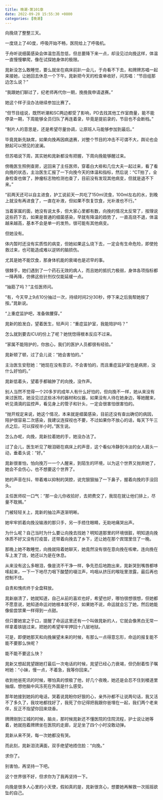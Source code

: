 ```yaml
---
title: 晚潮-第101章
date: 2022-09-28 15:55:30 +0800
categories: [晚潮]
---
```


向挽烧了整整三天。

一度烧上了40度，呼吸开始不畅，医院给上了呼吸机。

于舟听说细菌感染会体温忽高忽低，但总要降下来一点，却没见过向挽这样，体温一直慢慢攀爬，像在试探她身体的极限。

晁新没怎么敢睡觉，要么就坐在病床前趴一会儿，于舟看不下去，和牌牌苏唱一起来接她，让她回去休息一个下午。晁新把今天的检查单收好，问苏唱：“节目组那边怎么说？”

“我跟她们聊过了，纪老师再代你一期，挽挽我申请退赛。”

她这个样子没办法继续参加比赛了。

“但节目组说，既然听潮和SC两边都受了影响，PD去找其他工作室商量，能不能停录一期，下周能够全员归队了再连着录，毕竟是提前录的，节目也不会断档。”

“制片人的意思是，还是希望尽量协调，让原班人马能够参加到最后。”

毕竟晁新先缺席，如果向挽再因病退赛，对整个节目的冲击不可谓不大，舆论也会掀起可以预见的波澜。

但苏唱说下周，其实她和晁新都没有把握，下周向挽能够醒过来。

傍晚医生照例查房，这回来了主任医师，穿着白大褂和几位大夫一起过来，看了看向挽的状态，主治医生汇报了一下向挽今天的体温和指标，然后说：“CT拍了，全身检查也做了，肿瘤标志物检测也查了，目前没有发现其他病变，但就是退不下来。”

“前两天还可以自主进食，护工说前天一共吃了150ml流食，100ml左右的水，到晚上就没有再进食了，一直在补液，但如果不恢复饮食，光补液也不行。”

当着家属的面，她没有说太多，但大家心里都有数，向挽的情况太反常了，按理说这些药下去，如果是普通的细菌感染，早就有降温的趋势了，一直高烧不退，体温越来越高，基本不会是单一的发热，很可能有其他病变。

但她没有。

体内暂时还没有实质性的病变，但她如果这么烧下去，一定会有生命危险，即使抢救过来，也可能造成难以逆转的脑损伤。

尤其是她不能饮食，那身体机能的衰竭也是迟早的事。

很棘手，她们遇到了一个药石无效的病人，而且她的抵抗力极弱，身体各项指标都一降再降，仿佛这些针剂仅仅能延缓一点。

“抽筋了吗？”主任医师问。

“有，今天早上9点10分抽过一次，持续时间2分30秒，停下来之后我帮她按了按。”晁新说。

“上重症监护吧，准备做腰穿。”

晁新的脸发白，望着医生，轻声问：“重症监护室，我能陪护吗？”

怎么就到要去ICU的份上了呢？她恍惚得根本反应不过来。

“家属不能陪护的，你放心，我们的医护人员都很有经验。”

晁新顿了顿，过了会儿说：“她会害怕的。”

主治医生安慰她：“她现在没有意识，不会害怕的，而且重症监护室也是病房，没什么好怕的。”

晁新低着头，望着手都输肿了的向挽，没作声。

别人当然不觉得一个20多岁的成年人有什么好怕的，但向挽不一样，她从来没有来过医院，她没见过这些冰冷的器材和仪器，如果没有人待在她身边，等她醒来，听见滴滴的监控声，看见身上的管子和针头，一定会很害怕很害怕的。

“抛开规定来说，她这个情况，本来就是细菌感染，目前还没有查出确切的病因，陪护很容易二次感染，我建议连探视也不要，不过如果你不放心的话，每天下午三点之后，可以探视半小时。”医生说。

怎么办呢，向挽，晁新拉着她的手，她没办法了。

过了会儿，医生听见了眼泪砸在病床上的声音，这个看似冷静到冷淡的女人肩头一动，垂着头说：“好。”

晁新很害怕，怕向挽万一一个人醒来，到陌生的环境，以为这个世界又抛弃她了，她会不会伤心，也不想要这个世界了。

她的声音在抖，带着难以抑制的哭腔，说完狠狠抽了一下鼻子，握着向挽的手没回头。

主任医师叹一口气：“那一会儿你收拾好，去把费交了，我现在就让他们排上，尽量不耽搁。”

门被轻轻关上，晁新的抽泣声逐渐明晰。

她牢牢抓着向挽没输液的那只手，另一手捂住眼睛，无助地痛哭出声。

为什么呢？自己当时为什么要让向挽去找她？明知道那里的环境很脏，明知道向挽体质不好又没有打疫苗，还带着向挽去了乡下，还让她在那个宾馆里住了一晚。

那晚上她不敢睡觉，向挽就陪着她聊天，她竟然没有很在意向挽在咳嗽，连向挽在车上发了烧，她还以为是在休息。

从来没有这么多眼泪，像是流不干净一样，争先恐后地跑出来，晁新哭到嘴唇都哆嗦起来，一下一下地尽力咽下酸楚的啜泣声，呜咽从挤压的喉咙里泄露，最后再也控制不住。

自责和愧疚终于全盘释放。

晁新崩溃了，她就知道，自己从前的喜欢也好，希望也好，哪怕很想很想，但她都不愿意说，她知道命运对她根本就不好，如果她不说，命运就会忘了她，然后她能像偷尝禁果一样得到一点甜。

但只要她宣之于口，提醒了命运这里还有一个叫做晁新的人，它就会像黑白无常一样拿着铁链过来，把她的希望牢牢押回十八层地狱。

可是，即便她那天和向挽展望未来的时候，有那么一点得意忘形，命运的报复能不能不要那么快呢？

能不能不要这么快？

晁新又想起晁望跟她打最后一次电话的时候，晁望已经心力衰竭，但仍耐着性子嘱咐她：“小妹，慢一点，不着急，我等你回来。”

收到他爸死讯的时候，哪怕真的恨极了他，好几个夜晚，她还是会忍不住到楼道里抽烟，想他脑中风冻死在外面是什么感受。

那年她接到她妈的电话，哭着说晁盼你好狠的心，亲外孙都不让说两句话，我又活不了多久了，我坟地都找好了，我死了你记得把我跟你爸埋在一起，我们两个老来伴，反正不指望你回来烧香。

牌牌刚到江城的时候，脑炎，那时候晁新还不懂医院的住院流程，护士说让她等着，她就抱着牌牌坐在医院的走廊，足足坐了四个小时没敢动弹。

晁新从来不哭，每一次她都没有哭。

而此刻，晁新泪流满面，双手绝望地捂住脸：“向挽。”

求你了。

别害怕，再坚持一下吧。

这个世界很不好，但求你为了我再坚持一下。

向挽是很多人心里的小天使，假如真的是，晁新很贪心，想要她再解救一次摇摇欲坠的自己。

